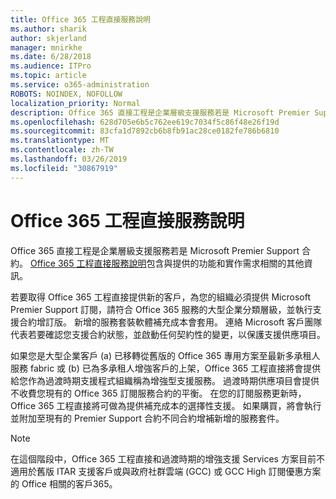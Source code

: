```yaml
---
title: Office 365 工程直接服務說明
ms.author: sharik
author: skjerland
manager: mnirkhe
ms.date: 6/28/2018
ms.audience: ITPro
ms.topic: article
ms.service: o365-administration
ROBOTS: NOINDEX, NOFOLLOW
localization_priority: Normal
description: Office 365 直接工程是企業層級支援服務若是 Microsoft Premier Support 合約。 Office 365 工程直接服務說明包含與提供的功能和實作需求相關的其他資訊。
ms.openlocfilehash: 628d705e6b5c762ee619c7034f5c86f48e26f19d
ms.sourcegitcommit: 83cfa1d7892cb6b8fb91ac28ce0182fe786b6810
ms.translationtype: MT
ms.contentlocale: zh-TW
ms.lasthandoff: 03/26/2019
ms.locfileid: "30867919"
---
```

# <a name="office-365-engineering-direct-service-description"></a>Office 365 工程直接服務說明

Office 365 直接工程是企業層級支援服務若是 Microsoft Premier Support 合約。 [Office 365 工程直接服務說明](https://github.com/MicrosoftDocs/OfficeDocs-O365ServiceDescriptions/blob/master/Office%20365%20Engineering%20Direct%20-%20Svc%20Desc%20(25mar2019).pdf)包含與提供的功能和實作需求相關的其他資訊。

若要取得 Office 365 工程直接提供新的客戶，為您的組織必須提供 Microsoft Premier Support 訂閱，請符合 Office 365 服務的大型企業分類層級，並執行支援合約增訂版。 新增的服務套裝軟體補充成本會套用。 連絡 Microsoft 客戶團隊代表若要確認您支援合約狀態，並啟動任何契約性的變更，以保護支援供應項目。 

如果您是大型企業客戶 (a) 已移轉從舊版的 Office 365 專用方案至最新多承租人服務 fabric 或 (b) 已為多承租人增強客戶的上架，Office 365 工程直接將會提供給您作為過渡時期支援程式組織稱為增強型支援服務。 過渡時期供應項目會提供不收費您現有的 Office 365 訂閱服務合約的平衡。 在您的訂閱服務更新時，Office 365 工程直接將可做為提供補充成本的選擇性支援。 如果購買，將會執行並附加至現有的 Premier Support 合約不同合約增補新增的服務套件。

> [!NOTE]
> 在這個階段中，Office 365 工程直接和過渡時期的增強支援 Services 方案目前不適用於舊版 ITAR 支援客戶或與政府社群雲端 (GCC) 或 GCC High 訂閱優惠方案的 Office 相關的客戶365。
